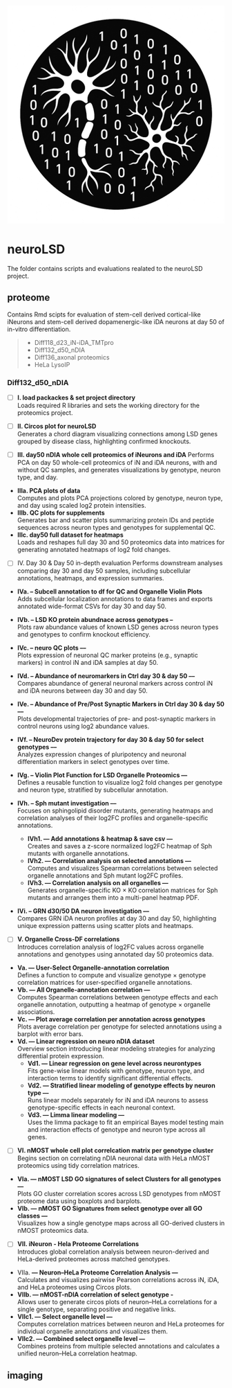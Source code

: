![ProjectLogo](/logoNeuroLSD.jpg)
# neuroLSD
The folder contains scripts and evaluations realated to the neuroLSD project.

## proteome
Contains Rmd scipts for evaluation of stem-cell derived cortical-like iNeurons and stem-cell derived dopamenergic-like iDA neurons at day 50 of in-vitro differentiation.

> - Diff118_d23_iN-iDA_TMTpro
> - Diff132_d50_nDIA
> - Diff136_axonal proteomics
> - HeLa LysoIP

### Diff132_d50_nDIA

- [ ]	**I. load packackes & set project directory**\
Loads required R libraries and sets the working directory for the proteomics project.

- [ ]	**II. Circos plot for neuroLSD**\
Generates a chord diagram visualizing connections among LSD genes grouped by disease class, highlighting confirmed knockouts.

- [ ]	**III. day50 nDIA whole cell proteomics of iNeurons and iDA**
Performs PCA on day 50 whole-cell proteomics of iN and iDA neurons, with and without QC samples, and generates visualizations by genotype, neuron type, and day.

  - **IIIa. PCA plots of data**\
  Computes and plots PCA projections colored by genotype, neuron type, and day using scaled log2 protein intensities.
  - **IIIb. QC plots for supplements**\
  Generates bar and scatter plots summarizing protein IDs and peptide sequences across neuron types and genotypes for supplemental QC.
  - **IIIc. day50 full dataset for heatmaps**\
  Loads and reshapes full day 30 and 50 proteomics data into matrices for generating annotated heatmaps of log2 fold changes.

- [ ]	IV. Day 30 & Day 50 in-depth evaluation
Performs downstream analyses comparing day 30 and day 50 samples, including subcellular annotations, heatmaps, and expression summaries.

  - **IVa. – Subcell annotation to df for QC and Organelle Violin Plots**\
  Adds subcellular localization annotations to data frames and exports annotated wide-format CSVs for day 30 and day 50.
  
  - **IVb. – LSD KO protein abundnace across genotypes –**\
  Plots raw abundance values of known LSD genes across neuron types and genotypes to confirm knockout efficiency.
  
  - **IVc. – neuro QC plots ––**\
  Plots expression of neuronal QC marker proteins (e.g., synaptic markers) in control iN and iDA samples at day 50.
  
  - **IVd. – Abundance of neuromarkers in Ctrl day 30 & day 50 ––**\
  Compares abundance of general neuronal markers across control iN and iDA neurons between day 30 and day 50.
  
  - **IVe. – Abundance of Pre/Post Synaptic Markers in Ctrl day 30 & day 50 ––**\
  Plots developmental trajectories of pre- and post-synaptic markers in control neurons using log2 abundance values.
  
  - **IVf. – NeuroDev protein trajectory for day 30 & day 50 for select genotypes ––**\
  Analyzes expression changes of pluripotency and neuronal differentiation markers in select genotypes over time.
  
  - **IVg. – Violin Plot Function for LSD Organelle Proteomics ––**\
  Defines a reusable function to visualize log2 fold changes per genotype and neuron type, stratified by subcellular annotation.
  
  - **IVh. – Sph mutant investigation ––**\
  Focuses on sphingolipid disorder mutants, generating heatmaps and correlation analyses of their log2FC profiles and organelle-specific annotations.
      - **IVh1. — Add annotations & heatmap & save csv —**\
    Creates and saves a z-score normalized log2FC heatmap of Sph mutants with organelle annotations.
      - **IVh2. — Correlation analysis on selected annotations —**\
    Computes and visualizes Spearman correlations between selected organelle annotations and Sph mutant log2FC profiles.
      - **IVh3. — Correlation analysis on all organelles —**\
    Generates organelle-specific KO × KO correlation matrices for Sph mutants and arranges them into a multi-panel heatmap PDF.
  
  - **IVi. – GRN d30/50 DA neuron investigation ––**\
  Compares GRN iDA neuron profiles at day 30 and day 50, highlighting unique expression patterns using scatter plots and heatmaps.

- [ ]	**V. Organelle Cross-DF correlations**\
Introduces correlation analysis of log2FC values across organelle annotations and genotypes using annotated day 50 proteomics data.
  - **Va. — User-Select Organelle-annotation correlation**\
  Defines a function to compute and visualize genotype × genotype correlation matrices for user-specified organelle annotations.
  - **Vb. — All Organelle-annotation correlation —**\
  Computes Spearman correlations between genotype effects and each organelle annotation, outputting a heatmap of genotype × organelle associations.  
  - **Vc. — Plot average correlation per annotation across genotypes**\
   Plots average correlation per genotype for selected annotations using a barplot with error bars.  
  - **Vd. — Linear regression on neuro nDIA dataset**\
  Overview section introducing linear modeling strategies for analyzing differential protein expression.
    - **Vd1. — Linear regression on gene level across neurontypes**\
      Fits gene-wise linear models with genotype, neuron type, and interaction terms to identify significant differential effects.
    - **Vd2. — Stratified linear modeling of genotype effects by neuron type —**\
      Runs linear models separately for iN and iDA neurons to assess genotype-specific effects in each neuronal context.
    - **Vd3. — Limma linear modeling —**\
      Uses the limma package to fit an empirical Bayes model testing main and interaction effects of genotype and neuron type across all genes.



- [ ]	**VI. nMOST whole cell plot correlcation matrix per genotype cluster**\
Begins section on correlating nDIA neuronal data with HeLa nMOST proteomics using tidy correlation matrices.
  - **VIa. — nMOST LSD GO signatures of select Clusters for all genotypes —**\
  Plots GO cluster correlation scores across LSD genotypes from nMOST proteome data using boxplots and barplots.
  - **VIb.  — nMOST GO Signatures from select genotype over all GO classes —**\
  Visualizes how a single genotype maps across all GO-derived clusters in nMOST proteomics data.


- [ ]	**VII. iNeuron - Hela Proteome Correlations**\
Introduces global correlation analysis between neuron-derived and HeLa-derived proteomes across matched genotypes.
  - VIIa. **— Neuron–HeLa Proteome Correlation Analysis —**\
  Calculates and visualizes pairwise Pearson correlations across iN, iDA, and HeLa proteomes using Circos plots.
  -	**VIIb. — nMOST-nDIA correlation of select genotype -**\
  Allows user to generate circos plots of neuron–HeLa correlations for a single genotype, separating positive and negative links.
  -	**VIIc1. — Select organelle level —**\
  Computes correlation matrices between neuron and HeLa proteomes for individual organelle annotations and visualizes them.
  -	**VIIc2. — Combined select organelle level —**\
  Combines proteins from multiple selected annotations and calculates a unified neuron–HeLa correlation heatmap.

## imaging

